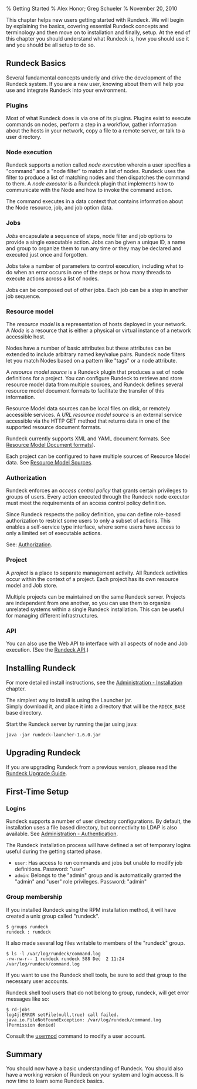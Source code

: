 % Getting Started
% Alex Honor; Greg Schueler
% November 20, 2010

This chapter helps new users getting started with Rundeck. We will begin
by explaining the basics, covering essential Rundeck concepts and
terminology and then move on to installation and finally, setup.
At the end of this chapter you should understand what Rundeck is, how
you should use it and you should be all setup to do so.

## Rundeck Basics

Several fundamental concepts underly and drive the development of the
Rundeck system. If you are a new user, knowing about them will
help you use and integrate Rundeck into your environment.

### Plugins

Most of what Rundeck does is via one of its plugins. Plugins exist
to execute commands on nodes, perform a step in a workflow, gather
information about the hosts in your network, copy a file to a remote
server, or talk to a user directory.

### Node execution

Rundeck supports a notion called *node execution* wherein a
user specifies a "command" and a "node filter" to match a list of nodes.
Rundeck uses the filter to produce a list of matching nodes and
then dispatches the command to them.
A *node executor* is a Rundeck plugin that implements how to
communicate with the Node and how to invoke the command action.

The command executes in a data context that contains information 
about the Node resource, job, and job option data. 


### Jobs

*Jobs* encapsulate a sequence of steps, node filter and job options
to provide a single executable action. Jobs can be given a unique
ID, a name and group to organize them to run any time 
or they may be declared and executed just once and forgotten.

Jobs take a number of parameters to control execution, including
what to do when an error occurs in one of the steps or
how many threads to execute actions across a list of nodes.

Jobs can be composed out of other jobs. Each job can be a step
in another job sequence. 

### Resource model

The *resource model* is a representation of hosts deployed in your
network. A _Node_  is a resource that is either a physical or virtual instance
of a network accessible host.

Nodes have a number of basic attributes but these attributes can be
extended to include arbitrary named key/value pairs. Rundeck 
node filters let you match Nodes based on a pattern like "tags" or
a node attribute.

A *resource model source* is a Rundeck plugin that produces a set of
node definitions for a project.
You can configure Rundeck to retrieve and store resource model data
from multiple sources, and Rundeck defines several resource model
document formats to facilitate the transfer of this information. 

Resource Model data sources can be local files on disk, or remotely
accessible services. A *URL resource model source* is an external service
accessible via the HTTP GET method that returns data in one of the supported
resource document formats.

Rundeck currently supports XML and YAML document formats. 
See [Resource Model Document formats](rundeck-basics.html#resource-model-document-formats)).

Each project can be configured to have multiple sources of Resource Model data. 
See [Resource Model Sources](plugins.html#resource-model-sources).

### Authorization

Rundeck enforces an *access control policy* that grants certain
privileges to groups of users.
Every action executed through the Rundeck node executor must meet
the requirements of an access control policy definition. 

Since Rundeck respects the policy definition, you can define role-based
authorization to restrict some users to only a subset of actions. This
enables a self-service type interface, where some users have
access to only a limited set of executable actions.

See: [Authorization](../administration/authorization.html).

### Project

A *project* is a place to separate management activity.
All Rundeck activities occur within the context of a project.
Each project has its own resource model and Job store.

Multiple projects can be maintained on the same Rundeck server.
Projects are independent from one another, so you can use them to
organize unrelated systems within a single Rundeck
installation. This can be useful for managing different infrastructures.

### API

You can also use the Web API to interface with all aspects of node
and Job execution. (See the [Rundeck API](../api/index.html).)

## Installing Rundeck

For more detailed install instructions, see the [Administration - Installation](../administration/installation.html) chapter.

The simplest way to install is using the Launcher jar.  
Simply download it, and place it into a directory that will be the `RDECK_BASE` base directory.

Start the Rundeck server by running the jar using java:

    java -jar rundeck-launcher-1.6.0.jar

## Upgrading Rundeck

If you are upgrading Rundeck from a previous version, 
please read the [Rundeck Upgrade Guide](../upgrading/index.html).

## First-Time Setup

### Logins 

Rundeck supports a number of user directory configurations. By
default, the installation uses a file based directory, but connectivity to
LDAP is also available. 
See [Administration - Authentication](../administration/authentication.html).

The Rundeck installation process will have defined a set of temporary
logins useful during the getting started phase.

* `user`: Has access to run commands and jobs but unable to modify job
  definitions. Password: "user"
* `admin`: Belongs to the "admin" group and is automatically granted
  the "admin" and "user" role privileges. Password: "admin"
  
### Group membership

If you installed Rundeck using the RPM installation method, it will
have created a unix group called "rundeck".

    $ groups rundeck
    rundeck : rundeck

It also made several log files writable to members of the "rundeck" group.

    $ ls -l /var/log/rundeck/command.log
    -rw-rw-r-- 1 rundeck rundeck 588 Dec  2 11:24 /var/log/rundeck/command.log

If you want to use the Rundeck shell tools, be sure to add that group
to the necessary user accounts.

Rundeck shell tool users that do not belong to group, rundeck, will
get error messages like so:

    $ rd-jobs
    log4j:ERROR setFile(null,true) call failed. java.io.FileNotFoundException: /var/log/rundeck/command.log (Permission denied)

Consult the [usermod] command to modify a user account.

[usermod]: http://linux.die.net/man/8/usermod

## Summary 

You should now have a basic understanding of Rundeck. You
should also have a working version of Rundeck on your system
and login access. It is now time to learn some Rundeck basics.

  
